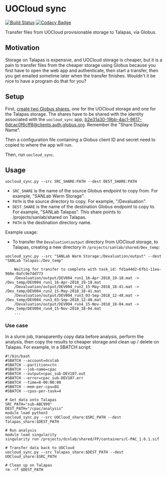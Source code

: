 # UOCloud sync
[![Build Status](https://travis-ci.com/UOSAN/uocloud_sync.svg?branch=master)](https://travis-ci.com/UOSAN/uocloud_sync)
[![Codacy Badge](https://api.codacy.com/project/badge/Grade/e6648afa0e354a67b8a556a2baf0b797)](https://www.codacy.com/gh/UOSAN/uocloud_sync?utm_source=github.com&amp;utm_medium=referral&amp;utm_content=UOSAN/uocloud_sync&amp;utm_campaign=Badge_Grade)

Transfer files from UOCloud provisionable storage to Talapas, via Globus.

## Motivation
Storage on Talapas is expensive, and UOCloud storage is cheaper, but it is a pain
to transfer files from the cheaper storage using Globus because you first have
to open the web app and authenticate, then start a transfer, then you get
emailed sometime later when the transfer finishes. Wouldn't it be nice to have
a program do that for you?

## Setup
First, [create two Globus shares](https://docs.globus.org/how-to/share-files/), one
for the UOCloud storage and one for the Talapas storage. The shares have to be shared with
the identity associated with the `uocloud_sync` app, b2e31a30-19bb-4ac1-9617-6dcac0f6cff8@clients.auth.globus.org. Remember the "Share Display Name".

Then a configuration file containing a Globus client ID and secret need to copied to where the app will run.

Then, run `uocloud_sync`.

## Usage
```
uocloud_sync.py --src SRC_SHARE:PATH --dest DEST_SHARE:PATH
```
- `SRC_SHARE` is the name of the source Globus endpoint to copy from. For example, "SANLab Warm Storage".
- `PATH` is the source directory to copy. For example, "/Devaluation".
- `DEST_SHARE` is the name of the destination Globus endpoint to copy to. For example, "SANLab Talapas". This share points to /projects/sanlab/shared on Talapas.
- `PATH` is the destination directory name.

Example usage:
- To transfer the `Devaluation\output` directory from UOCloud storage, to Talapas, creating a new directory in `/projects/sanlab/shared/Dev_temp`:
```
uocloud_sync.py --src "SANLab Warm Storage:/Devaluation/output" --dest "SANLab Talapas:/Dev_temp"

    Waiting for transfer to complete with task_id: fd1a44d2-6fb1-11ea-960e-0afc9e7dd773
    /Devaluation/output/DEV004_run1_16-Apr-2018_19-18.mat -> /Dev_temp/DEV004_run1_16-Apr-2018_19-18.mat
    /Devaluation/output/DEV004_run2_15-May-2018_18-41.mat -> /Dev_temp/DEV004_run2_15-May-2018_18-41.mat
    /Devaluation/output/DEV004_run3_03-Sep-2018_12-48.mat -> /Dev_temp/DEV004_run3_03-Sep-2018_12-48.mat
    /Devaluation/output/DEV004_run4_15-Nov-2018_18-04.mat -> /Dev_temp/DEV004_run4_15-Nov-2018_18-04.mat
    ...
```

### Use case
In a slurm job, transparently copy data before analysis, perform the analysis, then copy the results to cheaper storage and clean up / delete on Talapas. For example, in a SBATCH script:
```Shell
#!/bin/bash
#SBATCH --account=dcnlab
#SBATCH --partition=ctn
#SBATCH --job-name=cpac
#SBATCH --output=cpac_sub-DEV107.out
#SBATCH --error=cpac_sub-DEV107.err
#SBATCH --time=8-00:00:00
#SBATCH --mem-per-cpu=8G
#SBATCH --cpus-per-task=4

# Get data onto Talapas
SRC_PATH="sub-ABC999"
DEST_PATH="/cpac/analysis"
module load python3
uocloud_sync.py --src UOCloud_share:$SRC_PATH --dest Talapas_share:$DEST_PATH

# Run analysis
module load singularity
singularity run /projects/dcnlab/shared/FP/containers/C-PAC_1.6.1.sif

# Transfer data back to UOCloud
uocloud_sync.py --src Talapas_share:$DEST_PATH --dest UOCloud_share:$SRC_PATH

# Clean up on Talapas
rm -rf $DEST_PATH
```
